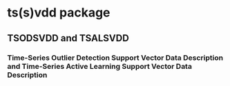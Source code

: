 # ts(s)vdd package

## TSODSVDD and TSALSVDD
### Time-Series Outlier Detection Support Vector Data Description and Time-Series Active Learning Support Vector Data Description

